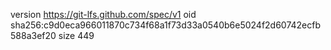 version https://git-lfs.github.com/spec/v1
oid sha256:c9d0eca966011870c734f68a1f73d33a0540b6e5024f2d60742ecfb588a3ef20
size 449
